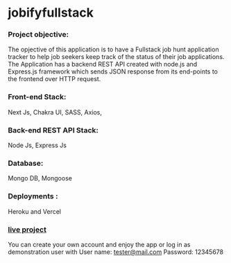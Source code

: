 # jobifyfullstack

### Project objective: 
The opjective of this application is to have a Fullstack job hunt application tracker to help job seekers keep track of the status of their job applications.
The Application has a backend REST API created with node.js and Express.js framework which sends JSON response from its end-points to the frontend over HTTP request.

### Front-end Stack: 
Next Js, Chakra UI, SASS, Axios, 

### Back-end REST API Stack: 
Node Js, Express Js

### Database: 
Mongo DB, Mongoose

### Deployments : 
Heroku and Vercel

### [live project](https://jobsapps.vercel.app/)

You can create your own account and enjoy the app or log in as demonstration user with 
User name: tester@mail.com
Password: 12345678

